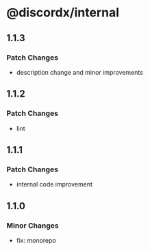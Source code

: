 # @discordx/internal

## 1.1.3

### Patch Changes

- description change and minor improvements

## 1.1.2

### Patch Changes

- lint

## 1.1.1

### Patch Changes

- internal code improvement

## 1.1.0

### Minor Changes

- fix: monorepo
